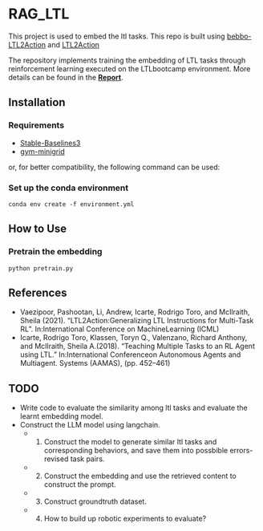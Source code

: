 # RAG_LTL
This project is used to embed the ltl tasks. This repo is built using [bebbo-LTL2Action](https://github.com/bebbo203/LTL2Action) and [LTL2Action](https://github.com/LTL2Action/LTL2Action)

The repository implements training the embedding of LTL tasks through reinforcement learning executed on the LTLbootcamp environment.
More details can be found in the **[Report](https://github.com/bebbo203/LTL2Action/blob/main/report.pdf)**. 

## Installation

### Requirements
* [Stable-Baselines3](https://stable-baselines3.readthedocs.io/en/master/)
* [gym-minigrid](https://github.com/maximecb/gym-minigrid)

or, for better compatibility, the following command can be used:

### Set up the conda environment
```
conda env create -f environment.yml
```

## How to Use

### Pretrain the embedding 

```
python pretrain.py
```

## References
- Vaezipoor, Pashootan, Li, Andrew, Icarte, Rodrigo Toro, and McIlraith, Sheila (2021). “LTL2Action:Generalizing LTL Instructions for Multi-Task RL”. In:International Conference on MachineLearning (ICML)
- Icarte, Rodrigo Toro, Klassen, Toryn Q., Valenzano, Richard Anthony, and McIlraith, Sheila A.(2018). “Teaching Multiple Tasks to an RL Agent using LTL.” In:International Conferenceon Autonomous Agents and Multiagent. Systems (AAMAS), (pp. 452–461)

## TODO
- Write code to evaluate the similarity among ltl tasks and evaluate the learnt embedding model.
- Construct the LLM model using langchain.
  - 1. Construct the model to generate similar ltl tasks and corresponding behaviors, and save them into possbible errors-revised task pairs.
  - 2. Construct the embedding and use the retrieved content to construct the prompt.
  - 3. Construct groundtruth dataset.
  - 4. How to build up robotic experiments to evaluate?
